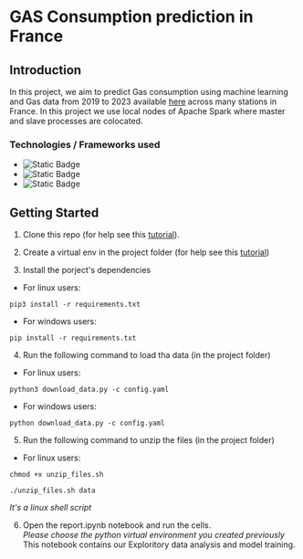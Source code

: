 # GAS Consumption prediction in France

## Introduction
In this project, we aim to predict Gas consumption using machine learning and Gas  data from 2019 to 2023 available [here](https://github.com/rvm-courses/GasPrices) across many stations in France.
In this project we use local nodes of Apache Spark where master and slave processes are colocated.

### Technologies / Frameworks used 
* ![Static Badge](https://img.shields.io/badge/Python-FFD43B?style=for-the-badge&logo=python&logoColor=blue)
* ![Static Badge](https://img.shields.io/badge/Apache_Spark-FFFFFF?style=for-the-badge&logo=apachespark&logoColor=#E35A16)
* ![Static Badge](https://img.shields.io/badge/Shell_Script-121011?style=for-the-badge&logo=gnu-bash&logoColor=white)

## Getting Started

1. Clone this repo (for help see this [tutorial](https://help.github.com/articles/cloning-a-repository/)).

2. Create a virtual env in the project folder (for help see this [tutorial](https://www.freecodecamp.org/news/how-to-setup-virtual-environments-in-python/))

3. Install the porject's dependencies 
* For linux users:
```
pip3 install -r requirements.txt
```

* For windows users:
```
pip install -r requirements.txt
```

4. Run the following command to load tha data (in the project folder)
* For linux users:
```
python3 download_data.py -c config.yaml
```
* For windows users:
```
python download_data.py -c config.yaml
```    

5. Run the following command to unzip the files (in the project folder)
* For linux users:
```
chmod +x unzip_files.sh
```
```
./unzip_files.sh data
```
*It's a linux shell script*


6. Open the report.ipynb notebook and run the cells.<br> 
*Please choose the python virtual environment you created previously*<br> 
This notebook contains our Exploritory data analysis and model training.


